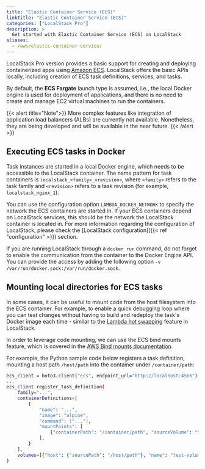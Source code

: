 ```yaml
---
title: "Elastic Container Service (ECS)"
linkTitle: "Elastic Container Service (ECS)"
categories: ["LocalStack Pro"]
description: >
  Get started with Elastic Container Service (ECS) on LocalStack
aliases:
  - /aws/elastic-container-service/
---
```


LocalStack Pro version provides a basic support for creating and deploying containerized apps using [Amazon ECS](https://aws.amazon.com/ecs). LocalStack offers the basic APIs locally, including creation of ECS task definitions, services, and tasks.

By default, the **ECS Fargate** launch type is assumed, i.e., the local Docker engine is used for deployment of applications, and there is no need to create and manage EC2 virtual machines to run the containers.

{{< alert title="Note">}}
More complex features like integration of application load balancers (ALBs) are currently not available. Nonetheless, they are being developed and will be available in the near future.
{{< /alert >}}

## Executing ECS tasks in Docker

Task instances are started in a local Docker engine, which needs to be accessible to the LocalStack container. The name pattern for task containers is `localstack_<family>_<revision>`, where `<family>` refers to the task family and `<revision>` refers to a task revision (for example, `localstack_nginx_1`).

You can use the configuration option `LAMBDA_DOCKER_NETWORK` to specify the network the ECS containers are started in.
If your ECS containers depend on LocalStack services, this should be the network the LocalStack container is located in.
For more information regarding the configuration of LocalStack, please check the [LocalStack configuration]({{< ref "configuration" >}}) section.

If you are running LocalStack through a `docker run` command, do not forget to enable the communication from the container to the Docker Engine API. You can provide the access by adding the following option `-v /var/run/docker.sock:/var/run/docker.sock`.

## Mounting local directories for ECS tasks

In some cases, it can be useful to mount code from the host filesystem into the ECS container. For example, to enable a quick debugging loop where you can test changes without having to build and redeploy the task's Docker image each time - similar to the [Lambda hot swapping](https://docs.localstack.cloud/user-guide/tools/lambda-tools/hot-swapping) feature in LocalStack.

In order to leverage code mounting, we can use the ECS bind mounts feature, which is covered in the [AWS Bind mounts documentation](https://docs.aws.amazon.com/AmazonECS/latest/developerguide/bind-mounts.html).

For example, the Python sample code below registers a task definition, mounting a host path `/host/path` into the container under `/container/path`:

```bash
ecs_client = boto3.client("ecs", endpoint_url="http://localhost:4566")
...
ecs_client.register_task_definition(
    family="...",
    containerDefinitions=[
        {
            "name": "...",
            "image": "alpine",
            "command": ["..."],
            "mountPoints": [
                {"containerPath": "/container/path", "sourceVolume": "test-volume"}
            ],
        }
    ],
    volumes=[{"host": {"sourcePath": "/host/path"}, "name": "test-volume"}],
)
```
